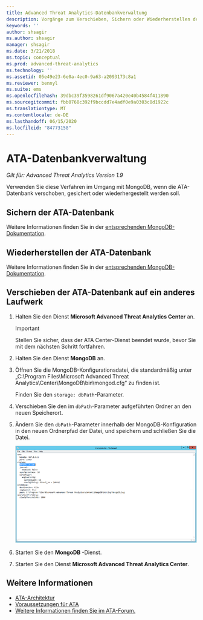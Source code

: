 ```yaml
---
title: Advanced Threat Analytics-Datenbankverwaltung
description: Vorgänge zum Verschieben, Sichern oder Wiederherstellen der ATA-Datenbank.
keywords: ''
author: shsagir
ms.author: shsagir
manager: shsagir
ms.date: 3/21/2018
ms.topic: conceptual
ms.prod: advanced-threat-analytics
ms.technology: ''
ms.assetid: 05e49e23-6e0a-4ec0-9a63-a2093173c8a1
ms.reviewer: bennyl
ms.suite: ems
ms.openlocfilehash: 39dbc39f3598261df9067a420e40b4584f411890
ms.sourcegitcommit: fbb0768c392f9bccdd7e4adf0e9a0303c8d1922c
ms.translationtype: MT
ms.contentlocale: de-DE
ms.lasthandoff: 06/15/2020
ms.locfileid: "84773158"
---
```

# <a name="ata-database-management"></a>ATA-Datenbankverwaltung

*Gilt für: Advanced Threat Analytics Version 1.9*

Verwenden Sie diese Verfahren im Umgang mit MongoDB, wenn die ATA-Datenbank verschoben, gesichert oder wiederhergestellt werden soll.

## <a name="backing-up-the-ata-database"></a>Sichern der ATA-Datenbank
Weitere Informationen finden Sie in der [entsprechenden MongoDB-Dokumentation](http://docs.mongodb.org/manual/administration/backup/).

## <a name="restoring-the-ata-database"></a>Wiederherstellen der ATA-Datenbank
Weitere Informationen finden Sie in der [entsprechenden MongoDB-Dokumentation](http://docs.mongodb.org/manual/administration/backup/).

## <a name="moving-the-ata-database-to-another-drive"></a>Verschieben der ATA-Datenbank auf ein anderes Laufwerk

1. Halten Sie den Dienst **Microsoft Advanced Threat Analytics Center** an.
   > [!Important] 
   > Stellen Sie sicher, dass der ATA Center-Dienst beendet wurde, bevor Sie mit dem nächsten Schritt fortfahren.

2. Halten Sie den Dienst **MongoDB** an.

3. Öffnen Sie die MongoDB-Konfigurationsdatei, die standardmäßig unter „C:\Program Files\Microsoft Advanced Threat Analytics\Center\MongoDB\bin\mongod.cfg“ zu finden ist.

   Finden Sie den `storage: dbPath`-Parameter.

4. Verschieben Sie den im `dbPath`-Parameter aufgeführten Ordner an den neuen Speicherort.

5. Ändern Sie den `dbPath`-Parameter innerhalb der MongoDB-Konfiguration in den neuen Ordnerpfad der Datei, und speichern und schließen Sie die Datei.

   ![Ändern des MongoDB-Konfigurationsimages](media/ATA-mongoDB-moveDB.png)

6. Starten Sie den **MongoDB** -Dienst.

7. Starten Sie den Dienst **Microsoft Advanced Threat Analytics Center**.

## <a name="see-also"></a>Weitere Informationen
- [ATA-Architektur](ata-architecture.md)
- [Voraussetzungen für ATA](ata-prerequisites.md)
- [Weitere Informationen finden Sie im ATA-Forum.](https://social.technet.microsoft.com/Forums/security/home?forum=mata)

